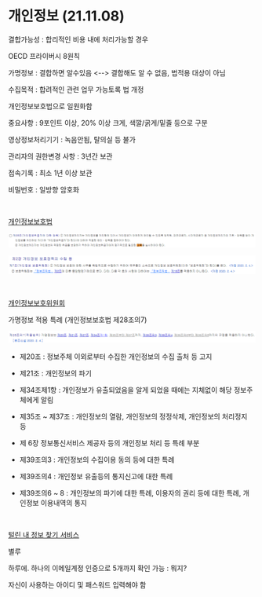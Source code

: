 # 개인정보 (21.11.08)

결합가능성 : 합리적인 비용 내에 처리가능할 경우

OECD 프라이버시 8원칙

가명정보 : 결합하면 알수있음  <--> 결합해도 알 수 없음, 법적용 대상이 아님

수집목적 : 합려적인 관련 업무 가능토록 법 개정

개인정보보호법으로 일원화함

중요사항 : 9포인트 이상,  20% 이상 크게, 색깔/굵게/밑줄 등으로 구분

영상정보처리기기 : 녹음안됨, 탈의실 등 불가

관리자의 권한변경 사항 : 3년간 보관

접속기록 : 최소 1년 이상 보관

비밀번호 : 일방향 암호화 


<br>


[개인정보보호법](https://www.law.go.kr/%EB%B2%95%EB%A0%B9/%EA%B0%9C%EC%9D%B8%EC%A0%95%EB%B3%B4%EB%B3%B4%ED%98%B8%EB%B2%95)

![1](img/e9006_1.png)

![2](img/e9006_2.png)


<br>


[개인정보보호위원회](https://www.pipc.go.kr/np/)

가명정보 적용 특례 (개인정보보호법 제28조의7)

![3](img/e9006_3.png)

  - 제20조 : 정보주체 이외로부터 수집한 개인정보의 수집 출처 등 고지

  - 제21조 : 개인정보의 파기

  - 제34조제1항 : 개인정보가 유출되었음을 알게 되었을 때에는 지체없이 해당 정보주체에게 알림

  - 제35조 ~ 제37조 : 개인정보의 열람, 개인정보의 정정삭제, 개인정보의 처리정지 등

  - 제 6장 정보통신서비스 제공자 등의 개인정보 처리 등 특례 부분

  - 제39조의3 : 개인정보의 수집이용 동의 등에 대한 특례

  - 제39조의4 : 개인정보 유출등의 통지신고에 대한 특례

  - 제39조의6 ~ 8 : 개인정보의 파기에 대한 특례, 이용자의 권리 등에 대한 특례, 개인정보 이용내역의 통지



<br>


[털린 내 정보 찾기 서비스](https://kidc.eprivacy.go.kr/)

별루

하루에. 하나의 이메일계정 인증으로 5개까지 확인 가능 : 뭐지? 

자신이 사용하는 아이디 및 패스워드 입력해야 함